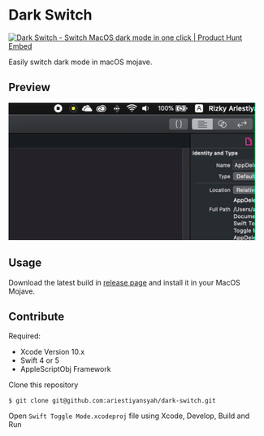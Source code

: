 # Dark Switch

<a href="https://www.producthunt.com/posts/dark-switch?utm_source=badge-featured&utm_medium=badge&utm_souce=badge-dark-switch" target="_blank"><img src="https://api.producthunt.com/widgets/embed-image/v1/featured.svg?post_id=151770&theme=dark" alt="Dark Switch - Switch MacOS dark mode in one click | Product Hunt Embed" style="width: 250px; height: 54px;" width="250px" height="54px" /></a>

Easily switch dark mode in macOS mojave.

## Preview

![](assets/animate.gif)

## Usage

Download the latest build in [release page](https://github.com/ariestiyansyah/dark-switch/releases/tag/v1.0) and install it in your MacOS Mojave.


## Contribute

Required: 
- Xcode Version 10.x
- Swift 4 or 5
- AppleScriptObj Framework

Clone this repository

```
$ git clone git@github.com:ariestiyansyah/dark-switch.git
```

Open `Swift Toggle Mode.xcodeproj` file using Xcode, Develop, Build and Run

